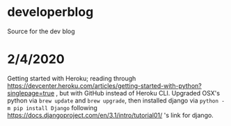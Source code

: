 # developerblog
Source for the dev blog

# 2/4/2020
Getting started with Heroku; reading through https://devcenter.heroku.com/articles/getting-started-with-python?singlepage=true , but with GitHub instead of Heroku CLI.  Upgraded OSX's python via `brew update` and `brew upgrade`, then installed django via `python -m pip install Django` following https://docs.djangoproject.com/en/3.1/intro/tutorial01/ 's link for django.
